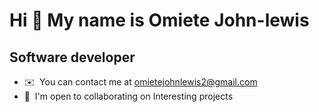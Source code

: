 Hi 👋 My name is Omiete John-lewis
==================================

Software developer
-------------

* ✉️  You can contact me at [omietejohnlewis2@gmail.com](mailto:omietejohnlewis2@gmail.com)
* 🤝  I'm open to collaborating on Interesting projects




